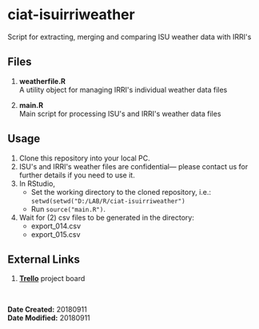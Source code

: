 # ciat-isuirriweather
Script for extracting, merging and comparing ISU weather data with IRRI's


## Files

1. **weatherfile.R**<br>
A utility object for managing IRRI's individual weather data files

2. **main.R**<br>
Main script for processing ISU's and IRRI's weather data files


## Usage

1. Clone this repository into your local PC.
2. ISU's and IRRI's weather files are confidential— please contact us for further details if you need to use it.
3. In RStudio, 
	- Set the working directory to the cloned repository, i.e.: `setwd(setwd("D:/LAB/R/ciat-isuirriweather")`
	- Run `source("main.R")`.
4. Wait for (2) csv files to be generated in the directory:
	- export_014.csv 
	- export_015.csv

## External Links

1. [**Trello**](https://trello.com/b/b7vZQL7i) project board

<br>

**Date Created:** 20180911<br>
**Date Modified:** 20180911